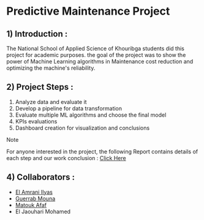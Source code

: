 # Predictive Maintenance Project

## 1) Introduction : 

The National School of Applied Science of Khouribga students did this project for academic purposes. the goal of the project was to show the power of Machine Learning algorithms in Maintenance cost reduction and optimizing the machine's reliability.

## 2) Project Steps :
1. Analyze data and evaluate it
2. Develop a pipeline for data transformation
3. Evaluate multiple ML algorithms and choose the final model
4. KPIs evaluations
5. Dashboard creation for visualization and conclusions

> [!NOTE]
> For anyone interested in the project, the following Report contains details of each step and our work conclusion : [Click Here](https://github.com/ElJaouhariMohamed/GPI-Project/blob/main/rapport/Projet%20GPI_compressed.pdf)

## 4) Collaborators :

- [El Amrani Ilyas](https://github.com/ELilyasamrani)
- [Guerrab Mouna](https://github.com/mounague)
- [Matouk Afaf](https://github.com/afafmtk)
- El Jaouhari Mohamed

